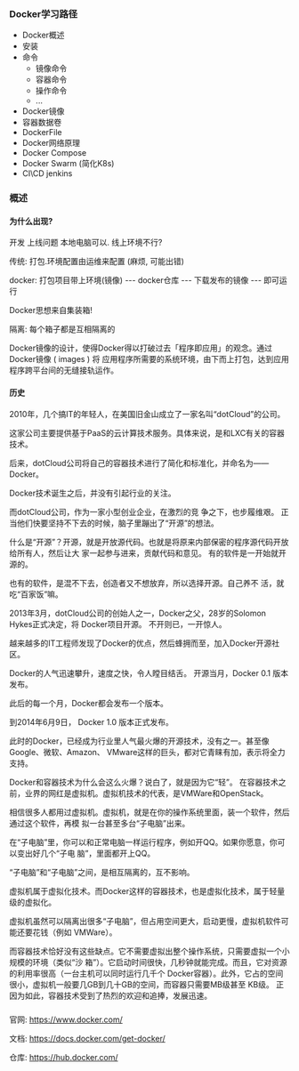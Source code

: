 ### Docker学习路径

- Docker概述
- 安装
- 命令
  - 镜像命令
  - 容器命令
  - 操作命令
  - ...
- Docker镜像
- 容器数据卷
- DockerFile
- Docker网络原理
- Docker Compose
- Docker Swarm (简化K8s)
- CI\CD jenkins



### 概述

#### 为什么出现?

开发 上线问题  本地电脑可以. 线上环境不行?

传统: 打包.环境配置由运维来配置 (麻烦, 可能出错)

docker: 打包项目带上环境(镜像) --- docker仓库 --- 下载发布的镜像 --- 即可运行



Docker思想来自集装箱! 

隔离: 每个箱子都是互相隔离的

Docker镜像的设计，使得Docker得以打破过去「程序即应用」的观念。通过Docker镜像 ( images ) 将 应用程序所需要的系统环境，由下而上打包，达到应用程序跨平台间的无缝接轨运作。

#### 历史

2010年，几个搞IT的年轻人，在美国旧金山成立了一家名叫“dotCloud”的公司。

 这家公司主要提供基于PaaS的云计算技术服务。具体来说，是和LXC有关的容器技术。

 后来，dotCloud公司将自己的容器技术进行了简化和标准化，并命名为——Docker。 

Docker技术诞生之后，并没有引起行业的关注。

而dotCloud公司，作为一家小型创业企业，在激烈的竞 争之下，也步履维艰。 正当他们快要坚持不下去的时候，脑子里蹦出了“开源”的想法。 

什么是“开源”？开源，就是开放源代码。也就是将原来内部保密的程序源代码开放给所有人，然后让大 家一起参与进来，贡献代码和意见。 有的软件是一开始就开源的。

也有的软件，是混不下去，创造者又不想放弃，所以选择开源。自己养不 活，就吃“百家饭”嘛。 

2013年3月，dotCloud公司的创始人之一，Docker之父，28岁的Solomon Hykes正式决定，将 Docker项目开源。 不开则已，一开惊人。 

越来越多的IT工程师发现了Docker的优点，然后蜂拥而至，加入Docker开源社区。

 Docker的人气迅速攀升，速度之快，令人瞠目结舌。 开源当月，Docker 0.1 版本发布。

此后的每一个月，Docker都会发布一个版本。

到2014年6月9日， Docker 1.0 版本正式发布。

 此时的Docker，已经成为行业里人气最火爆的开源技术，没有之一。甚至像Google、微软、Amazon、 VMware这样的巨头，都对它青睐有加，表示将全力支持。 

Docker和容器技术为什么会这么火爆？说白了，就是因为它“轻”。 在容器技术之前，业界的网红是虚拟机。虚拟机技术的代表，是VMWare和OpenStack。

相信很多人都用过虚拟机。虚拟机，就是在你的操作系统里面，装一个软件，然后通过这个软件，再模 拟一台甚至多台“子电脑”出来。

 在“子电脑”里，你可以和正常电脑一样运行程序，例如开QQ。如果你愿意，你可以变出好几个“子电 脑”，里面都开上QQ。

“子电脑”和“子电脑”之间，是相互隔离的，互不影响。

 虚拟机属于虚拟化技术。而Docker这样的容器技术，也是虚拟化技术，属于轻量级的虚拟化。

 虚拟机虽然可以隔离出很多“子电脑”，但占用空间更大，启动更慢，虚拟机软件可能还要花钱（例如 VMWare）。

 而容器技术恰好没有这些缺点。它不需要虚拟出整个操作系统，只需要虚拟一个小规模的环境（类似“沙 箱”）。它启动时间很快，几秒钟就能完成。而且，它对资源的利用率很高（一台主机可以同时运行几千个 Docker容器）。此外，它占的空间很小，虚拟机一般要几GB到几十GB的空间，而容器只需要MB级甚至 KB级。 正因为如此，容器技术受到了热烈的欢迎和追捧，发展迅速。



### 

官网: https://www.docker.com/

文档: https://docs.docker.com/get-docker/

仓库: https://hub.docker.com/
